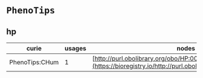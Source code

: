 # `PhenoTips`
## hp
| curie          |   usages | nodes                                                                                                         |
|----------------|----------|---------------------------------------------------------------------------------------------------------------|
| PhenoTips:CHum |        1 | [http://purl.obolibrary.org/obo/HP:0040200](https://bioregistry.io/http://purl.obolibrary.org/obo/HP:0040200) |
